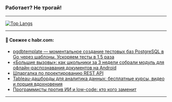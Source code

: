 ### Работает? Не трогай!

---
<!--
#### 🛠️ Technical stack:

![Java](https://img.shields.io/badge/Java-informational?logo=Oracle&style=flat&logoColor=white&color=FF4500)
![Kotlin](https://img.shields.io/badge/Kotlin-informational?logo=Kotlin&style=flat&logoColor=white&color=774D97)
![TS](https://img.shields.io/badge/TypeScript-informational?logo=typeScript&style=flat&logoColor=black&color=017acc)
![Python](https://img.shields.io/badge/Python-informational?logo=Python&style=flat&logoColor=black&color=ffdd54) <br>
![Spring](https://img.shields.io/badge/Spring-informational?logo=Spring&style=flat&logoColor=white&color=6DB33F) 
![SpringBoot](https://img.shields.io/badge/SpringBoot-informational?logo=SpringBoot&style=flat&logoColor=white&color=6DB33F)
![Nest](https://img.shields.io/badge/NestJS-informational?logo=NestJS&style=flat&logoColor=white&color=E0234E) 
![NodeJS](https://img.shields.io/badge/NodeJS-informational?logo=node.js&style=flat&logoColor=white&color=70A760)<br>
![PostgreSQL](https://img.shields.io/badge/PostgreSQL-informational?logo=PostgreSQL&style=flat&logoColor=white&color=DAA520)
![MongoDB](https://img.shields.io/badge/MongoDB-informational?logo=MongoDB&style=flat&logoColor=white&color=870000)
![Apache](https://img.shields.io/badge/Apache-informational?logo=apache&style=flat&logoColor=white&color=f74e28)

___ 
-->

<!--- #### 🛠️ : --->

[![Top Langs](https://github-readme-stats-82jvfl3w3-advtsettinggmailcoms-projects.vercel.app/api/top-langs/?username=zloylis&langs_count=10&hide_title=true&title_color=e6edf3&size_weight=0.5&count_weight=0.5&layout=compact&hide_progress=true&hide_border=true&theme=dracula&hide=css,makefile,cmake)](https://github.com/zloylis)

<!---


####  :octocat:&nbsp;&nbsp; Статистика:

![GitHub stats](https://github-readme-stats-u2qms2cxw-advtsettinggmailcoms-projects.vercel.app/api?username=zloylis&show_icons=true&hide_border=true&theme=dracula&title_color=e6edf3&include_all_commits=true&count_private=true&hide_rank=false&hide_title=true&rank_icon=github)
-->
---

#### 💬 Свежее с habr.com:

<!-- BLOG-POST-LIST:START -->
- [pgdbtemplate — моментальное создание тестовых баз PostgreSQL в Go через шаблоны. Ускоряем тесты в 1.5 раза](https://habr.com/ru/articles/947672/?utm_source=habrahabr&utm_medium=rss&utm_campaign=947672)
- [«Большие вызовы»: как школьники за 3 недели собрали модуль для офлайн-распознавания документов на Android](https://habr.com/ru/companies/vtb/articles/947510/?utm_source=habrahabr&utm_medium=rss&utm_campaign=947510)
- [Шпаргалка по проектированию REST API](https://habr.com/ru/articles/947410/?utm_source=habrahabr&utm_medium=rss&utm_campaign=947410)
- [Tableau-дашборды для аналитика данных: бесплатные курсы, видео и порция вдохновения](https://habr.com/ru/companies/yandex_praktikum/articles/946994/?utm_source=habrahabr&utm_medium=rss&utm_campaign=946994)
- [Программисты против ИИ и low-code: кто кого заменит](https://habr.com/ru/articles/947560/?utm_source=habrahabr&utm_medium=rss&utm_campaign=947560)
<!-- BLOG-POST-LIST:END -->

---
